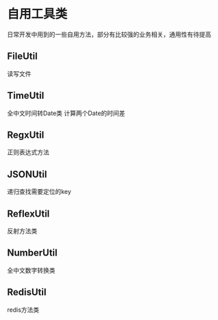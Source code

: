 # 自用工具类
日常开发中用到的一些自用方法，部分有比较强的业务相关，通用性有待提高
## FileUtil
读写文件
## TimeUtil
全中文时间转Date类
计算两个Date的时间差
## RegxUtil
正则表达式方法
## JSONUtil
递归查找需要定位的key
## ReflexUtil
反射方法类
## NumberUtil
全中文数字转换类
## RedisUtil
redis方法类

